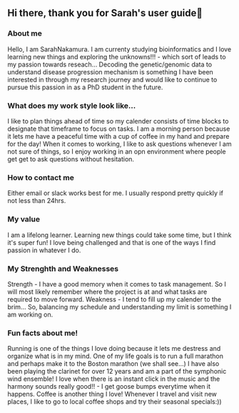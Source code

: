## Hi there, thank you for Sarah's user guide👋

### About me
Hello, I am SarahNakamura. I am currenty studying bioinformatics and I love learning new things and exploring the unknowns!!! - which sort of leads to my passion towards reseach... Decoding the genetic/genomic data to understand disease progression mechanism is something I have been interested in through my research journey and would like to continue to pursue this passion in as a PhD student in the future. 
### What does my work style look like...
I like to plan things ahead of time so my calender consists of time blocks to designate that timeframe to focus on tasks. I am a morning person because it lets me have a peaceful time with a cup of coffee in my hand and prepare for the day!
When it comes to working, I like to ask questions whenever I am not sure of things, so I enjoy working in an opn environment where people get get to ask questions without hesitation.
### How to contact me
Either email or slack works best for me. I usually respond pretty quickly if not less than 24hrs. 
### My value
I am a lifelong learner. Learning new things could take some time, but I think it's super fun! I love being challenged and that is one of the ways I find passion in whatever I do.
### My Strenghth and Weaknesses
Strength - I have a good memory when it comes to task management. So I will most likely remember where the project is at and what tasks are required to move forward.
Weakness -  I tend to fill up my calender to the brim... So, balancing my schedule and understanding my limit is something I am working on.
### Fun facts about me!
Running is one of the things I love doing because it lets me destress and organize what is in my mind. One of my life goals is to run a full marathon and perhaps make it to the Boston marathon (we shall see...) I have also been playing the clarinet for over 12 years and am a part of the symphonic wind ensemble! I love when there is an instant click in the music and the harmony sounds really good!! - I get goose bumps everytime when it happens. Coffee is another thing I love! Whenever I travel and visit new places, I like to go to local coffee shops and try their seasonal specials:))

<!--
**SarahNakamura/SarahNakamura** is a ✨ _special_ ✨ repository because its `README.md` (this file) appears on your GitHub profile.

Here are some ideas to get you started:

- 🔭 I’m currently working on ...
- 🌱 I’m currently learning ...
- 👯 I’m looking to collaborate on ...
- 🤔 I’m looking for help with ...
- 💬 Ask me about ...
- 📫 How to reach me: ...
- 😄 Pronouns: ...
- ⚡ Fun fact: ...
-->
